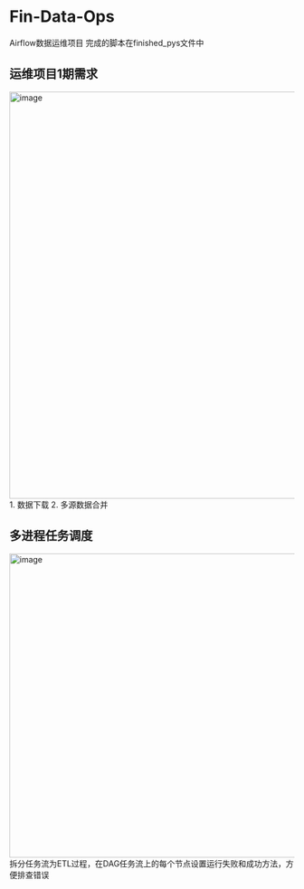 # Fin-Data-Ops
Airflow数据运维项目
完成的脚本在finished_pys文件中
## 运维项目1期需求
<img width="720" alt="image" src="https://user-images.githubusercontent.com/49713856/189041722-385c1c52-2b98-4ad5-8dbc-f62dc0d6fb8c.png">
1. 数据下载
2. 多源数据合并


## 多进程任务调度
<img width="538" alt="image" src="https://user-images.githubusercontent.com/49713856/188827621-19ea99cd-7110-430f-b6de-599f823b2ce9.png">
拆分任务流为ETL过程，在DAG任务流上的每个节点设置运行失败和成功方法，方便排查错误
